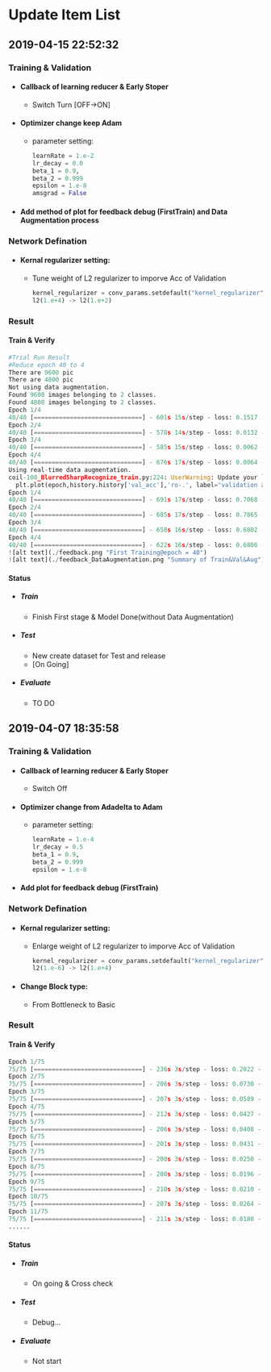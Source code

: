 # Update Item List

## 2019-04-15 22:52:32
### Training & Validation
+ #### Callback of learning reducer & Early Stoper
	 - Switch Turn [OFF->ON]
+ #### Optimizer change keep Adam
	 -  parameter setting:
	 	```python
		learnRate = 1.e-2
		lr_decay = 0.0
		beta_1 = 0.9,
		beta_2 = 0.999
		epsilon = 1.e-8
		amsgrad = False
		```
+ #### Add method of plot for feedback debug (FirstTrain) and Data Augmentation process

### Network Defination
+ #### Kernal regularizer setting:
	 - Tune weight of L2 regularizer to imporve Acc of Validation
		```python
		kernel_regularizer = conv_params.setdefault("kernel_regularizer", l2(1.e+2)
		l2(1.e+4) -> l2(1.e+2)
		```

### Result
#### Train & Verify
```python
#Trial Run Result
#Reduce epoch 40 to 4
There are 9600 pic
There are 4800 pic
Not using data augmentation.
Found 9600 images belonging to 2 classes.
Found 4800 images belonging to 2 classes.
Epoch 1/4
40/40 [==============================] - 601s 15s/step - loss: 0.1517 - acc: 0.9524 - val_loss: 0.5036 - val_acc: 0.9250
Epoch 2/4
40/40 [==============================] - 578s 14s/step - loss: 0.0132 - acc: 0.9956 - val_loss: 0.1471 - val_acc: 0.9542
Epoch 3/4
40/40 [==============================] - 585s 15s/step - loss: 0.0062 - acc: 0.9981 - val_loss: 0.1386 - val_acc: 0.9729
Epoch 4/4
40/40 [==============================] - 676s 17s/step - loss: 0.0064 - acc: 0.9977 - val_loss: 0.0950 - val_acc: 0.9750
Using real-time data augmentation.
coil-100_BlurredSharpRecognize_train.py:224: UserWarning: Update your `fit_generator` call to the Keras 2 API: `fit_generator(<keras_pre..., epochs=4, max_queue_size=10, validation_data=(array([[[..., steps_per_epoch=40, verbose=1)`
  plt.plot(epoch,history.history['val_acc'],'ro-.', label="validation accuracy")
Epoch 1/4
40/40 [==============================] - 691s 17s/step - loss: 0.7068 - acc: 0.5108 - val_loss: 0.7758 - val_acc: 0.5158
Epoch 2/4
40/40 [==============================] - 685s 17s/step - loss: 0.7865 - acc: 0.5146 - val_loss: 0.7114 - val_acc: 0.5000
Epoch 3/4
40/40 [==============================] - 658s 16s/step - loss: 0.6802 - acc: 0.5215 - val_loss: 0.6820 - val_acc: 0.5163
Epoch 4/4
40/40 [==============================] - 622s 16s/step - loss: 0.6806 - acc: 0.5140 - val_loss: 0.6940 - val_acc: 0.5163
![alt text](./feedback.png "First Training@epoch = 40")
![alt text](./feedback_DataAugmentation.png "Summary of Train&Val&Aug")
```
#### Status
+ ##### Train
	 - Finish First stage & Model Done(without Data Augmentation)
+ ##### Test
	 - New create dataset for Test and release
	 - [On Going]
+ ##### Evaluate
	 - TO DO

## 2019-04-07 18:35:58
### Training & Validation
+ #### Callback of learning reducer & Early Stoper
	 - Switch Off
+ #### Optimizer change from Adadelta to Adam
	 -  parameter setting:
	 	```python
		learnRate = 1.e-4
		lr_decay = 0.5
		beta_1 = 0.9,
		beta_2 = 0.999
		epsilon = 1.e-8
		```
+ #### Add plot for feedback debug (FirstTrain)

### Network Defination
+ #### Kernal regularizer setting:
	 - Enlarge weight of L2 regularizer to imporve Acc of Validation
		```python
		kernel_regularizer = conv_params.setdefault("kernel_regularizer", l2(1.e+4)
		l2(1.e-6) -> l2(1.e+4)
		```
+ #### Change Block type:
	 -  From Bottleneck to Basic

### Result
#### Train & Verify
```python
Epoch 1/75
75/75 [==============================] - 236s 3s/step - loss: 0.2022 - acc: 0.9233 - val_loss: 0.8762 - val_acc: 0.7290
Epoch 2/75
75/75 [==============================] - 206s 3s/step - loss: 0.0730 - acc: 0.9750 - val_loss: 1.2042 - val_acc: 0.6464
Epoch 3/75
75/75 [==============================] - 207s 3s/step - loss: 0.0589 - acc: 0.9804 - val_loss: 1.1341 - val_acc: 0.6323
Epoch 4/75
75/75 [==============================] - 212s 3s/step - loss: 0.0427 - acc: 0.9871 - val_loss: 2.0977 - val_acc: 0.6391
Epoch 5/75
75/75 [==============================] - 206s 3s/step - loss: 0.0408 - acc: 0.9877 - val_loss: 2.3598 - val_acc: 0.6007
Epoch 6/75
75/75 [==============================] - 201s 3s/step - loss: 0.0431 - acc: 0.9877 - val_loss: 2.0185 - val_acc: 0.5926
Epoch 7/75
75/75 [==============================] - 200s 3s/step - loss: 0.0250 - acc: 0.9942 - val_loss: 3.6248 - val_acc: 0.5301
Epoch 8/75
75/75 [==============================] - 200s 3s/step - loss: 0.0196 - acc: 0.9965 - val_loss: 1.8678 - val_acc: 0.6203
Epoch 9/75
75/75 [==============================] - 210s 3s/step - loss: 0.0210 - acc: 0.9948 - val_loss: 1.8447 - val_acc: 0.6073
Epoch 10/75
75/75 [==============================] - 207s 3s/step - loss: 0.0264 - acc: 0.9935 - val_loss: 1.7963 - val_acc: 0.6598
Epoch 11/75
75/75 [==============================] - 211s 3s/step - loss: 0.0180 - acc: 0.9973 - val_loss: 1.1418 - val_acc: 0.6858
......
```
#### Status
+ ##### Train
	 - On going & Cross check
+ ##### Test
	 - Debug...
+ ##### Evaluate
	 - Not start
